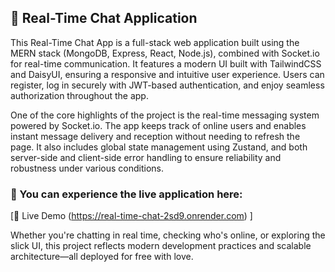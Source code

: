 ## 💬 Real-Time Chat Application ##
This Real-Time Chat App is a full-stack web application built using the MERN stack (MongoDB, Express, React, Node.js), combined with Socket.io for real-time communication. It features a modern UI built with TailwindCSS and DaisyUI, ensuring a responsive and intuitive user experience. Users can register, log in securely with JWT-based authentication, and enjoy seamless authorization throughout the app.

One of the core highlights of the project is the real-time messaging system powered by Socket.io. The app keeps track of online users and enables instant message delivery and reception without needing to refresh the page. It also includes global state management using Zustand, and both server-side and client-side error handling to ensure reliability and robustness under various conditions.

### 🚀 You can experience the live application here:
[🔗 Live Demo (https://real-time-chat-2sd9.onrender.com) ] 

Whether you're chatting in real time, checking who's online, or exploring the slick UI, this project reflects modern development practices and scalable architecture—all deployed for free with love.
